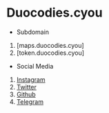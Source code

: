 # Duocodies.cyou
* Subdomain
1. [maps.duocodies.cyou]
2. [token.duocodies.cyou]

* Social Media
1. [Instagram](https://instagram.com/duocodies)
2. [Twitter](https://twitter.com/duocodies)
3. [Github](https://github.com/Duocodies)
4. [Telegram](https://t.me/joinchat/Ewujyx8hHVo4ZTZl)
